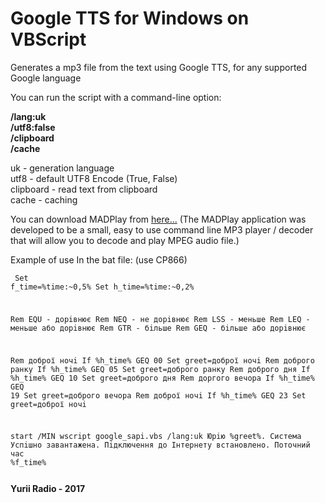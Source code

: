 <h1>Google TTS for Windows on VBScript</h1>

Generates a mp3 file from the text using Google TTS, for any supported Google language

You can run the script with a command-line option:

<b>/lang:uk</b>
<br />
<b>/utf8:false</b>
<br />
<b>/clipboard</b>
<br />
<b>/cache</b>

uk - generation language
<br />
utf8 - default UTF8 Encode (True, False)
<br />
clipboard - read text from clipboard
<br />
cache - caching

You can download MADPlay from <a href="http://www.softpedia.com/get/Multimedia/Audio/Other-AUDIO-Tools/?utm_source=spd&utm_campaign=postdl_redir">here...</a>
(The MADPlay application was developed to be a small, easy to use command line MP3 player / decoder that will allow you to decode and play MPEG audio file.)

Example of use In the bat file: (use CP866)
<code><pre>
Set f_time=%time:~0,5%
Set h_time=%time:~0,2%

Rem EQU - дорiвнює
Rem NEQ - не дорiвнює
Rem LSS - меньше
Rem LEQ - меньше або дорiвнює
Rem GTR - бiльше
Rem GEQ - бiльше або дорiвнює

Rem доброї ночi
If %h_time% GEQ 00 Set greet=доброї ночi
Rem доброго ранку
If %h_time% GEQ 05 Set greet=доброго ранку
Rem доброго дня
If %h_time% GEQ 10 Set greet=доброго дня
Rem доргого вечора
If %h_time% GEQ 19 Set greet=доброго вечора
Rem доброї ночi
If %h_time% GEQ 23 Set greet=доброї ночi

start /MIN wscript google_sapi.vbs /lang:uk Юрiю %greet%. Система Успiшно завантажена. Пiдключення до Iнтернету встановлено. Поточний час %f_time%
</pre></code>

<b>Yurii Radio - 2017</b>
